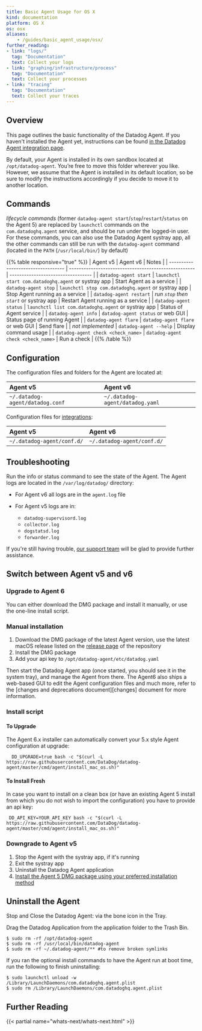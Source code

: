 ```yaml
---
title: Basic Agent Usage for OS X
kind: documentation
platform: OS X
os: osx
aliases:
    - /guides/basic_agent_usage/osx/
further_reading:
- link: "logs/"
  tag: "Documentation"
  text: Collect your logs
- link: "graphing/infrastructure/process"
  tag: "Documentation"
  text: Collect your processes
- link: "tracing"
  tag: "Documentation"
  text: Collect your traces
---
```


## Overview

This page outlines the basic functionality of the Datadog Agent.
If you haven't installed the Agent yet, instructions can be found
[in the Datadog Agent integration page][1].  

By default, your Agent is installed in its own sandbox located at `/opt/datadog-agent`. You’re free to move this folder wherever you like.
However, we assume that the Agent is installed in its default location, so be sure to modify the instructions accordingly if you decide to move it to another location.

## Commands

_lifecycle commands_ (former `datadog-agent start`/`stop`/`restart`/`status` on the Agent 5) are replaced by `launchctl` commands on the `com.datadoghq.agent` service, and should be run under the logged-in user. For these commands, you can also use the Datadog Agent systray app, all the other commands can still be run with the `datadog-agent` command (located in the `PATH` (`/usr/local/bin/`) by default)

{{% table responsive="true" %}}
| Agent v5                   |  Agent v6                                      | Notes                              |
| ---------------------------------- | ---------------------------------------------------- | ---------------------------------- |
| `datadog-agent start`              | `launchctl start com.datadoghq.agent` or systray app | Start Agent as a service           |
| `datadog-agent stop`               | `launchctl stop com.datadoghq.agent` or systray app  | Stop Agent running as a service    |
| `datadog-agent restart`            | _run `stop` then `start`_ or systray app             | Restart Agent running as a service |
| `datadog-agent status`             | `launchctl list com.datadoghq.agent` or systray app  | Status of Agent service            |
| `datadog-agent info`               | `datadog-agent status` or web GUI                    | Status page of running Agent       |
| `datadog-agent flare`              | `datadog-agent flare` or web GUI                     | Send flare                         |
| _not implemented_                  | `datadog-agent --help`                               | Display command usage              |
| `datadog-agent check <check_name>` | `datadog-agent check <check_name>`                   | Run a check           |
{{% /table %}}


## Configuration

The configuration files and folders for the Agent are located at:

| Agent v5                                  |  Agent v6                          |
|:-----|:----|
|`~/.datadog-agent/datadog.conf`| `~/.datadog-agent/datadog.yaml` |

Configuration files for [integrations][2]:

| Agent v5                                  |  Agent v6                          |
|:-----|:----|
|`~/.datadog-agent/conf.d/`|`~/.datadog-agent/conf.d/`|


## Troubleshooting

Run the info or status command to see the state of the Agent.
The Agent logs are located in the `/var/log/datadog/` directory:

* For Agent v6 all logs are in the `agent.log` file
* For Agent v5 logs are in:
    
    * `datadog-supervisord.log`
    * `collector.log`
    * `dogstatsd.log`
    * `forwarder.log`

If you're still having trouble, [our support team][3] will be glad to provide further assistance.


## Switch between Agent v5 and v6
### Upgrade to Agent 6

You can either download the DMG package and install it manually, or use the one-line install script.

### Manual installation

1. Download the DMG package of the latest Agent version, use the latest macOS release listed on the [release page][4] of the repository
2. Install the DMG package
3. Add your api key to `/opt/datadog-agent/etc/datadog.yaml`

Then start the Datadog Agent app (once started, you should see it in the system tray), and manage the Agent from there. The Agent6 also ships a web-based GUI to edit the Agent configuration files and much more, refer to the [changes and deprecations document][changes] document for more information.
### Install script
#### To Upgrade

The Agent 6.x installer can automatically convert your 5.x style Agent configuration at upgrade:  

```shell
  DD_UPGRADE=true bash -c "$(curl -L https://raw.githubusercontent.com/DataDog/datadog-agent/master/cmd/agent/install_mac_os.sh)"
```

#### To Install Fresh

In case you want to install on a clean box (or have an existing Agent 5 install
from which you do not wish to import the configuration) you have to provide an
api key:

```shell
 DD_API_KEY=YOUR_API_KEY bash -c "$(curl -L https://raw.githubusercontent.com/DataDog/datadog-agent/master/cmd/agent/install_mac_os.sh)"
```

### Downgrade to Agent v5

1. Stop the Agent with the systray app, if it's running
2. Exit the systray app
3. Uninstall the Datadog Agent application
4. [Install the Agent 5 DMG package using your preferred installation method][1]

## Uninstall the Agent

Stop and Close the Datadog Agent: via the bone icon in the Tray.

Drag the Datadog Application from the application folder to the Trash Bin.

```
$ sudo rm -rf /opt/datadog-agent
$ sudo rm -rf /usr/local/bin/datadog-agent
$ sudo rm -rf ~/.datadog-agent/**​ #to remove broken symlinks
```
If you ran the optional install commands to have the Agent run at boot time, run the following to finish uninstalling:

```
$ sudo launchctl unload -w /Library/LaunchDaemons/com.datadoghq.agent.plist
$ sudo rm /Library/LaunchDaemons/com.datadoghq.agent.plist
```

## Further Reading

{{< partial name="whats-next/whats-next.html" >}}

[1]: https://app.datadoghq.com/account/settings#agent/mac
[2]: /integrations
[3]: /help
[4]: https://github.com/DataDog/datadog-agent/releases
